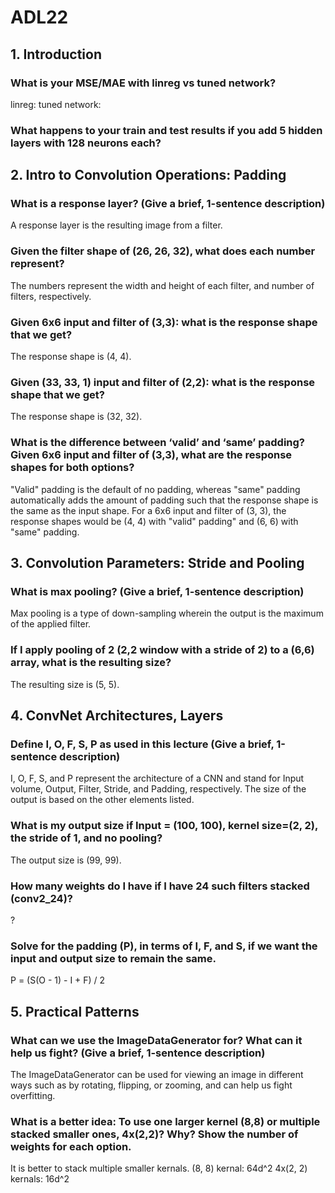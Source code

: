 # ADL22

## 1. Introduction
### What is your MSE/MAE with linreg vs tuned network? 
linreg:
tuned network:

### What happens to your train and test results if you add 5 hidden layers with 128 neurons each? 


## 2. Intro to Convolution Operations: Padding
### What is a response layer? (Give a brief, 1-sentence description)
A response layer is the resulting image from a filter.

### Given the filter shape of (26, 26, 32), what does each number represent?
The numbers represent the width and height of each filter, and number of filters, respectively.

### Given 6x6 input and filter of (3,3): what is the response shape that we get? 
The response shape is (4, 4).

### Given (33, 33, 1) input and filter of (2,2): what is the response shape that we get?
The response shape is (32, 32).

### What is the difference between ‘valid’ and ‘same’ padding? Given 6x6 input and filter of (3,3), what are the response shapes for both options? 
"Valid" padding is the default of no padding, whereas "same" padding automatically adds the amount of padding such that the response shape is the same as the input shape. For a 6x6 input and filter of (3, 3), the response shapes would be (4, 4) with "valid" padding" and (6, 6) with "same" padding.


## 3. Convolution Parameters: Stride and Pooling
### What is max pooling? (Give a brief, 1-sentence description)
Max pooling is a type of down-sampling wherein the output is the maximum of the applied filter.

### If I apply pooling of 2 (2,2 window with a stride of 2) to a (6,6) array, what is the resulting size?
The resulting size is (5, 5).


## 4. ConvNet Architectures, Layers
### Define I, O, F, S, P as used in this lecture (Give a brief, 1-sentence description)
I, O, F, S, and P represent the architecture of a CNN and stand for Input volume, Output, Filter, Stride, and Padding, respectively. The size of the output is based on the other elements listed.

### What is my output size if Input = (100, 100), kernel size=(2, 2), the stride of 1, and no pooling?
The output size is (99, 99).

### How many weights do I have if I have 24 such filters stacked (conv2_24)?
?

### Solve for the padding (P), in terms of I, F, and S, if we want the input and output size to remain the same. 
P = (S(O - 1) - I + F) / 2

## 5. Practical Patterns
### What can we use the ImageDataGenerator for? What can it help us fight? (Give a brief, 1-sentence description)
The ImageDataGenerator can be used for viewing an image in different ways such as by rotating, flipping, or zooming, and can help us fight overfitting.

### What is a better idea: To use one larger kernel (8,8) or multiple stacked smaller ones, 4x(2,2)? Why? Show the number of weights for each option. 
It is better to stack multiple smaller kernals.
(8, 8) kernal: 64d^2
4x(2, 2) kernals: 16d^2

